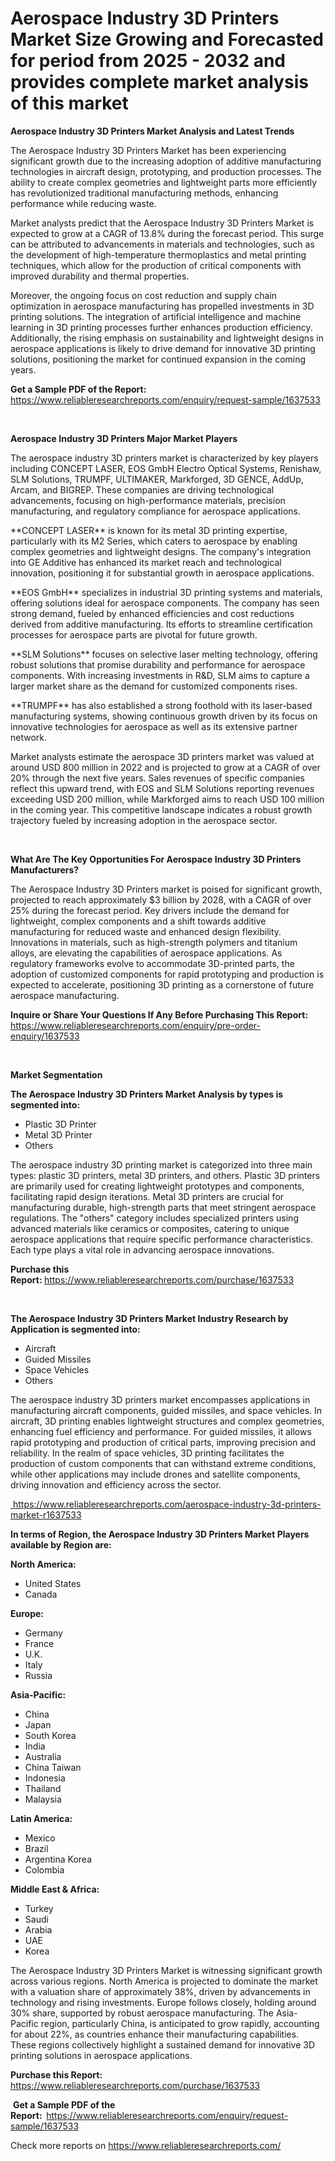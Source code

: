 <p><h1>Aerospace Industry 3D Printers Market Size Growing and Forecasted for period from 2025 - 2032 and provides complete market analysis of this market</h1></p><p><strong>Aerospace Industry 3D Printers Market Analysis and Latest Trends</strong></p>
<p><p>The Aerospace Industry 3D Printers Market has been experiencing significant growth due to the increasing adoption of additive manufacturing technologies in aircraft design, prototyping, and production processes. The ability to create complex geometries and lightweight parts more efficiently has revolutionized traditional manufacturing methods, enhancing performance while reducing waste. </p><p>Market analysts predict that the Aerospace Industry 3D Printers Market is expected to grow at a CAGR of 13.8% during the forecast period. This surge can be attributed to advancements in materials and technologies, such as the development of high-temperature thermoplastics and metal printing techniques, which allow for the production of critical components with improved durability and thermal properties. </p><p>Moreover, the ongoing focus on cost reduction and supply chain optimization in aerospace manufacturing has propelled investments in 3D printing solutions. The integration of artificial intelligence and machine learning in 3D printing processes further enhances production efficiency. Additionally, the rising emphasis on sustainability and lightweight designs in aerospace applications is likely to drive demand for innovative 3D printing solutions, positioning the market for continued expansion in the coming years.</p></p>
<p><strong>Get a Sample PDF of the Report:&nbsp;</strong> <a href="https://www.reliableresearchreports.com/enquiry/request-sample/1637533?utm_campaign=2743&utm_medium=2&utm_source=Github&utm_content=ia&utm_term=23032025&utm_id=aerospace-industry-3d-printers">https://www.reliableresearchreports.com/enquiry/request-sample/1637533</a></p>
<p>&nbsp;</p>
<p><strong>Aerospace Industry 3D Printers Major Market Players</strong></p>
<p><p>The aerospace industry 3D printers market is characterized by key players including CONCEPT LASER, EOS GmbH Electro Optical Systems, Renishaw, SLM Solutions, TRUMPF, ULTIMAKER, Markforged, 3D GENCE, AddUp, Arcam, and BIGREP. These companies are driving technological advancements, focusing on high-performance materials, precision manufacturing, and regulatory compliance for aerospace applications.</p><p>**CONCEPT LASER** is known for its metal 3D printing expertise, particularly with its M2 Series, which caters to aerospace by enabling complex geometries and lightweight designs. The company's integration into GE Additive has enhanced its market reach and technological innovation, positioning it for substantial growth in aerospace applications.</p><p>**EOS GmbH** specializes in industrial 3D printing systems and materials, offering solutions ideal for aerospace components. The company has seen strong demand, fueled by enhanced efficiencies and cost reductions derived from additive manufacturing. Its efforts to streamline certification processes for aerospace parts are pivotal for future growth.</p><p>**SLM Solutions** focuses on selective laser melting technology, offering robust solutions that promise durability and performance for aerospace components. With increasing investments in R&D, SLM aims to capture a larger market share as the demand for customized components rises.</p><p>**TRUMPF** has also established a strong foothold with its laser-based manufacturing systems, showing continuous growth driven by its focus on innovative technologies for aerospace as well as its extensive partner network.</p><p>Market analysts estimate the aerospace 3D printers market was valued at around USD 800 million in 2022 and is projected to grow at a CAGR of over 20% through the next five years. Sales revenues of specific companies reflect this upward trend, with EOS and SLM Solutions reporting revenues exceeding USD 200 million, while Markforged aims to reach USD 100 million in the coming year. This competitive landscape indicates a robust growth trajectory fueled by increasing adoption in the aerospace sector.</p></p>
<p>&nbsp;</p>
<p><strong>What Are The Key Opportunities For Aerospace Industry 3D Printers Manufacturers?</strong></p>
<p><p>The Aerospace Industry 3D Printers market is poised for significant growth, projected to reach approximately $3 billion by 2028, with a CAGR of over 25% during the forecast period. Key drivers include the demand for lightweight, complex components and a shift towards additive manufacturing for reduced waste and enhanced design flexibility. Innovations in materials, such as high-strength polymers and titanium alloys, are elevating the capabilities of aerospace applications. As regulatory frameworks evolve to accommodate 3D-printed parts, the adoption of customized components for rapid prototyping and production is expected to accelerate, positioning 3D printing as a cornerstone of future aerospace manufacturing.</p></p>
<p><strong>Inquire or Share Your Questions If Any Before Purchasing This Report:</strong> <a href="https://www.reliableresearchreports.com/enquiry/pre-order-enquiry/1637533?utm_campaign=2743&utm_medium=2&utm_source=Github&utm_content=ia&utm_term=23032025&utm_id=aerospace-industry-3d-printers">https://www.reliableresearchreports.com/enquiry/pre-order-enquiry/1637533</a></p>
<p>&nbsp;</p>
<p><strong>Market Segmentation</strong></p>
<p><strong>The Aerospace Industry 3D Printers Market Analysis by types is segmented into:</strong></p>
<p><ul><li>Plastic 3D Printer</li><li>Metal 3D Printer</li><li>Others</li></ul></p>
<p><p>The aerospace industry 3D printing market is categorized into three main types: plastic 3D printers, metal 3D printers, and others. Plastic 3D printers are primarily used for creating lightweight prototypes and components, facilitating rapid design iterations. Metal 3D printers are crucial for manufacturing durable, high-strength parts that meet stringent aerospace regulations. The "others" category includes specialized printers using advanced materials like ceramics or composites, catering to unique aerospace applications that require specific performance characteristics. Each type plays a vital role in advancing aerospace innovations.</p></p>
<p><strong>Purchase this Report:&nbsp;</strong><a href="https://www.reliableresearchreports.com/purchase/1637533?utm_campaign=2743&utm_medium=2&utm_source=Github&utm_content=ia&utm_term=23032025&utm_id=aerospace-industry-3d-printers">https://www.reliableresearchreports.com/purchase/1637533</a></p>
<p>&nbsp;</p>
<p><strong>The Aerospace Industry 3D Printers Market Industry Research by Application is segmented into:</strong></p>
<p><ul><li>Aircraft</li><li>Guided Missiles</li><li>Space Vehicles</li><li>Others</li></ul></p>
<p><p>The aerospace industry 3D printers market encompasses applications in manufacturing aircraft components, guided missiles, and space vehicles. In aircraft, 3D printing enables lightweight structures and complex geometries, enhancing fuel efficiency and performance. For guided missiles, it allows rapid prototyping and production of critical parts, improving precision and reliability. In the realm of space vehicles, 3D printing facilitates the production of custom components that can withstand extreme conditions, while other applications may include drones and satellite components, driving innovation and efficiency across the sector.</p></p>
<p><a href="https://www.reliableresearchreports.com/aerospace-industry-3d-printers-market-r1637533?utm_campaign=2743&utm_medium=2&utm_source=Github&utm_content=ia&utm_term=23032025&utm_id=aerospace-industry-3d-printers">&nbsp;https://www.reliableresearchreports.com/aerospace-industry-3d-printers-market-r1637533</a></p>
<p><strong>In terms of Region, the Aerospace Industry 3D Printers Market Players available by Region are:</strong></p>
<p>
    <p> <strong> North America: </strong>
        <ul>
            <li>United States</li>
            <li>Canada</li>
        </ul>
        </p> 
    <p> <strong> Europe: </strong>
        <ul>
            <li>Germany</li>
            <li>France</li>
            <li>U.K.</li>
            <li>Italy</li>
            <li>Russia</li>
        </ul>
        </p> 
    <p> <strong> Asia-Pacific: </strong>
        <ul>
            <li>China</li>
            <li>Japan</li>
            <li>South Korea</li>
            <li>India</li>
            <li>Australia</li>
            <li>China Taiwan</li>
            <li>Indonesia</li>
            <li>Thailand</li>
            <li>Malaysia</li>
        </ul>
        </p> 
    <p> <strong> Latin America: </strong>
        <ul>
            <li>Mexico</li>
            <li>Brazil</li>
            <li>Argentina Korea</li>
            <li>Colombia</li>
        </ul>
        </p> 
    <p> <strong> Middle East & Africa: </strong>
        <ul>
            <li>Turkey</li>
            <li>Saudi</li>
            <li>Arabia</li>
            <li>UAE</li>
            <li>Korea</li>
        </ul>
    </p>
    </p>
<p><p>The Aerospace Industry 3D Printers Market is witnessing significant growth across various regions. North America is projected to dominate the market with a valuation share of approximately 38%, driven by advancements in technology and rising investments. Europe follows closely, holding around 30% share, supported by robust aerospace manufacturing. The Asia-Pacific region, particularly China, is anticipated to grow rapidly, accounting for about 22%, as countries enhance their manufacturing capabilities. These regions collectively highlight a sustained demand for innovative 3D printing solutions in aerospace applications.</p></p>
<p><strong>Purchase this Report: </strong><a href="https://www.reliableresearchreports.com/purchase/1637533?utm_campaign=2743&utm_medium=2&utm_source=Github&utm_content=ia&utm_term=23032025&utm_id=aerospace-industry-3d-printers">https://www.reliableresearchreports.com/purchase/1637533</a></p>
<p>&nbsp;<strong>Get a Sample PDF of the Report:&nbsp;&nbsp;</strong><a href="https://www.reliableresearchreports.com/enquiry/request-sample/1637533?utm_campaign=2743&utm_medium=2&utm_source=Github&utm_content=ia&utm_term=23032025&utm_id=aerospace-industry-3d-printers">https://www.reliableresearchreports.com/enquiry/request-sample/1637533</a></p>
<p><strong></strong></p>
<p>Check more reports on <a href="https://www.reliableresearchreports.com/?utm_campaign=2743&utm_medium=2&utm_source=Github&utm_content=ia&utm_term=23032025&utm_id=aerospace-industry-3d-printers">https://www.reliableresearchreports.com/</a></p>